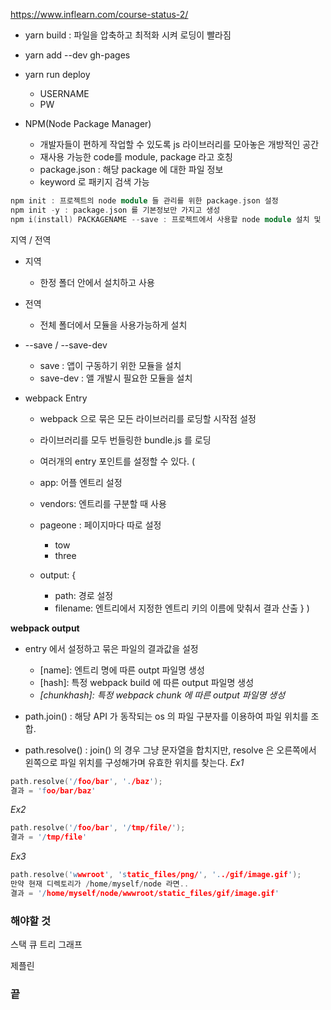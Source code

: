 https://www.inflearn.com/course-status-2/

- yarn build : 파일을 압축하고 최적화 시켜 로딩이 빨라짐

- yarn add --dev gh-pages
- yarn run deploy
  - USERNAME
  - PW

- NPM(Node Package Manager)
  - 개발자들이 편하게 작업할 수 있도록 js 라이브러리를 모아놓은 개방적인 공간
  - 재사용 가능한 code를 module, package 라고 호칭
  - package.json : 해당 package 에 대한 파일 정보
  - keyword 로 패키지 검색 가능

```cpp
npm init : 프로젝트의 node module 들 관리를 위한 package.json 설정
npm init -y : package.json 를 기본정보만 가지고 생성
npm i(install) PACKAGENAME --save : 프로젝트에서 사용할 node module 설치 및 package.json 업뎃
```

지역 / 전역
- 지역
  - 한정 폴더 안에서 설치하고 사용
- 전역
  - 전체 폴더에서 모듈을 사용가능하게 설치

- --save / --save-dev
  - save : 앱이 구동하기 위한 모듈을 설치
  - save-dev : 앨 개발시 필요한 모듈을 설치

- webpack Entry
  - webpack 으로 묶은 모든 라이브러리를 로딩할 시작점 설정
  - 라이브러리를 모두 번들링한 bundle.js 를 로딩
  - 여러개의 entry 포인트를 설정할 수 있다.
(
  - app: 어플 엔트리 설정
  - vendors: 엔트리를 구분할 때 사용

  - pageone : 페이지마다 따로 설정
    - tow
    - three
  - output: {
    - path: 경로 설정
    - filename: 엔트리에서 지정한 엔트리 키의 이름에 맞춰서 결과 산출
      }
  )

**webpack output**
- entry 에서 설정하고 묶은 파일의 결과값을 설정
  - [name]: 엔트리 명에 따른 outpt 파일명 생성
  - [hash]: 특정 webpack build 에 따른 output 파일명 생성
  - *[chunkhash]: 특정 webpack chunk 에 따른 output 파일명 생성*

- path.join() : 해당 API 가 동작되는 os 의 파일 구분자를 이용하여 파일 위치를 조합.
- path.resolve() : join() 의 경우 그냥 문자열을 합치지만, resolve 은 오른쪽에서 왼쪽으로 파일 위치를 구성해가며 유효한 위치를 찾는다.
*Ex1*
```cpp
path.resolve('/foo/bar', './baz');
결과 = 'foo/bar/baz'
```

*Ex2*
```cpp
path.resolve('/foo/bar', '/tmp/file/');
결과 = '/tmp/file'
```

*Ex3*
```cpp
path.resolve('wwwroot', 'static_files/png/', '../gif/image.gif');
만약 현재 디렉토리가 /home/myself/node 라면..
결과 = '/home/myself/node/wwwroot/static_files/gif/image.gif'
```

### 해야할 것
스택
큐
트리
그래프

제플린


### 끝
